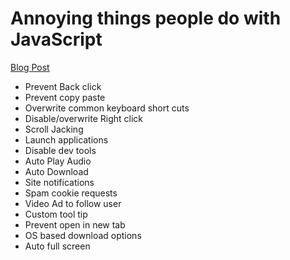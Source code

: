 # Annoying things people do with JavaScript

[Blog Post](https://notjoemartinez.com/blog/annoying_things_you_can_do_with_javascript/)


- Prevent Back click
- Prevent copy paste
- Overwrite common keyboard short cuts
- Disable/overwrite Right click
- Scroll Jacking
- Launch applications 
- Disable dev tools
- Auto Play Audio
- Auto Download
- Site notifications
- Spam cookie requests
- Video Ad to follow user
- Custom tool tip
- Prevent open in new tab
- OS based download options
- Auto full screen
